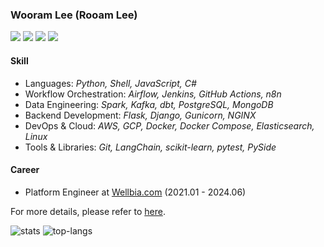 ### Wooram Lee (Rooam Lee)

[![](https://img.shields.io/badge/Gmail-black?logo=gmail&logoColor=white)](mailto:leewr9@gmail.com)
[![](https://img.shields.io/badge/LinkedIn-black?logo=inspire&logoColor=white)](https://www.linkedin.com/in/rooam-lee)
[![](https://img.shields.io/badge/Twitter-black?logo=x&logoColor=white)](https://x.com/rooam_lee)
[![](https://img.shields.io/badge/Instagram-black?logo=instagram&logoColor=white)](https://www.instagram.com/rooam_lee)

#### Skill

- Languages: _Python, Shell, JavaScript, C#_
- Workflow Orchestration: _Airflow, Jenkins, GitHub Actions, n8n_
- Data Engineering: _Spark, Kafka, dbt, PostgreSQL, MongoDB_
- Backend Development: _Flask, Django, Gunicorn, NGINX_
- DevOps & Cloud: _AWS, GCP, Docker, Docker Compose, Elasticsearch, Linux_
- Tools & Libraries: _Git, LangChain, scikit-learn, pytest, PySide_

#### Career

- Platform Engineer at [Wellbia.com](https://www.wellbia.com/) (2021.01 - 2024.06)

For more details, please refer to [here](https://leewr9.github.io/docs/).

![stats](https://github-readme-stats.vercel.app/api?username=leewr9&show_icons=true&theme=transparent&layout=compact&hide_border=true)
![top-langs](https://github-readme-stats.vercel.app/api/top-langs?username=leewr9&show_icons=true&theme=transparent&layout=compact&hide_border=true)
